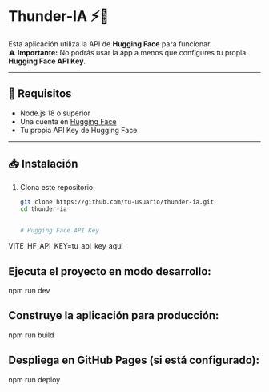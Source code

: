 # Thunder-IA ⚡🤖

Esta aplicación utiliza la API de **Hugging Face** para funcionar.  
⚠️ **Importante:** No podrás usar la app a menos que configures tu propia **Hugging Face API Key**.  

---

## 🚀 Requisitos

- Node.js 18 o superior  
- Una cuenta en [Hugging Face](https://huggingface.co/)  
- Tu propia API Key de Hugging Face  

---

## 📥 Instalación

1. Clona este repositorio:  

   ```bash
   git clone https://github.com/tu-usuario/thunder-ia.git
   cd thunder-ia


   # Hugging Face API Key
VITE_HF_API_KEY=tu_api_key_aqui

## Ejecuta el proyecto en modo desarrollo:

npm run dev


## Construye la aplicación para producción:

npm run build

## Despliega en GitHub Pages (si está configurado):

npm run deploy
